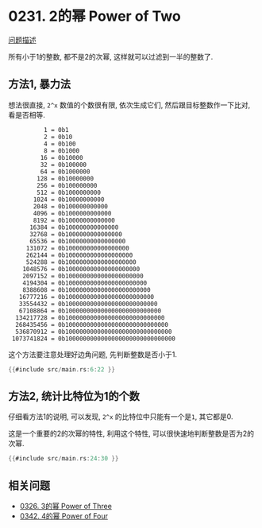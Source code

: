 # 0231. 2的幂 Power of Two

[问题描述](https://leetcode.com/problems/power-of-two)

所有小于1的整数, 都不是2的次幂, 这样就可以过滤到一半的整数了.

## 方法1, 暴力法

想法很直接, `2^x` 数值的个数很有限, 依次生成它们, 然后跟目标整数作一下比对, 看是否相等.

```text
          1 = 0b1
          2 = 0b10
          4 = 0b100
          8 = 0b1000
         16 = 0b10000
         32 = 0b100000
         64 = 0b1000000
        128 = 0b10000000
        256 = 0b100000000
        512 = 0b1000000000
       1024 = 0b10000000000
       2048 = 0b100000000000
       4096 = 0b1000000000000
       8192 = 0b10000000000000
      16384 = 0b100000000000000
      32768 = 0b1000000000000000
      65536 = 0b10000000000000000
     131072 = 0b100000000000000000
     262144 = 0b1000000000000000000
     524288 = 0b10000000000000000000
    1048576 = 0b100000000000000000000
    2097152 = 0b1000000000000000000000
    4194304 = 0b10000000000000000000000
    8388608 = 0b100000000000000000000000
   16777216 = 0b1000000000000000000000000
   33554432 = 0b10000000000000000000000000
   67108864 = 0b100000000000000000000000000
  134217728 = 0b1000000000000000000000000000
  268435456 = 0b10000000000000000000000000000
  536870912 = 0b100000000000000000000000000000
 1073741824 = 0b1000000000000000000000000000000
```

这个方法要注意处理好边角问题, 先判断整数是否小于1.

```rust
{{#include src/main.rs:6:22 }}
```

## 方法2, 统计比特位为1的个数

仔细看方法1的说明, 可以发现, `2^x` 的比特位中只能有一个是`1`, 其它都是0.

这是一个重要的2的次幂的特性, 利用这个特性, 可以很快速地判断整数是否为2的次幂.

```rust
{{#include src/main.rs:24:30 }}
```

## 相关问题

- [0326. 3的幂 Power of Three](../0326.power-of-three/index.md)
- [0342. 4的幂 Power of Four](../0342.power-of-four/index.md)